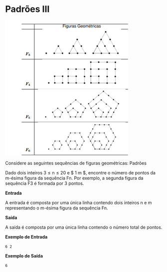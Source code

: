 # Padrões III

![Imagem](https://raw.githubusercontent.com/WladimirTavares/ED2024.1/main/PadroesIII/Padroes.png)

Considere as seguintes sequências de figuras geométricas:
Padrões

Dado dois inteiros 3 ≤ n ≤ 20 e $ 1 m $, encontre o número de pontos da m-ésima figura da sequência Fn. Por exemplo, a segunda figura da sequência F3 é formada por 3 pontos.

**Entrada**

A entrada é composta por uma única linha contendo dois inteiros n e m representando o m-ésima figura da sequência Fn.

**Saída**

A saída é composta por uma única linha contendo o número total de pontos.

**Exemplo de Entrada**

    6 2

**Exemplo de Saída**

    6